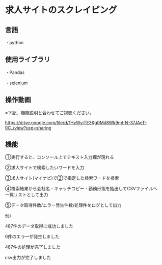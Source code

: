 # 求人サイトのスクレイピング

## 言語

・python


## 使用ライブラリ

・Pandas

・selenium


## 操作動画


※下記、機能説明と合わせてご視聴ください。

https://drive.google.com/file/d/1HyWyiTE3Kg0Md8Wk9ml-N-37JAeT-0C_/view?usp=sharing



## 機能

①実行すると、コンソール上でテキスト入力欄が現れる

②求人サイトで検索したいワードを入力

③求人サイト(マイナビ)で②で指定した検索ワードを検索

④検索結果から会社名・キャッチコピー・勤務形態を抽出してCSVファイルへ一覧リストとして出力

⑤データ取得件数/エラー発生件数/処理件をログとして出力

 例)

 487件のデータ取得に成功しました

 0件のエラーが発生しました

 487件の処理が完了しました

 csv出力が完了しました
